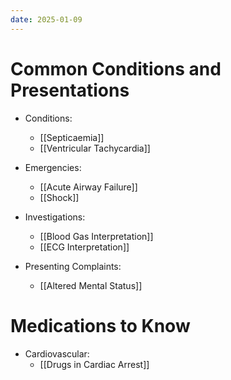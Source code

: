 ```yaml
---
date: 2025-01-09
---
```

# Common Conditions and Presentations
<!-- QueryToSerialize: list rows.file.link from "01 Disciplines" where  contains(Rotations, "[" + this.file.name + "](" + replace(this.file.folder + "/" + this.file.name + "." + this.file.ext, " ", "%20")   + ")") OR contains(Rotations, this.file.link) or contains(file.path,this.file.name) sort file.name asc group by reverse(split(file.folder, "/"))[0] -->
<!-- SerializedQuery: list rows.file.link from "01 Disciplines" where  contains(Rotations, "[" + this.file.name + "](" + replace(this.file.folder + "/" + this.file.name + "." + this.file.ext, " ", "%20")   + ")") OR contains(Rotations, this.file.link) or contains(file.path,this.file.name) sort file.name asc group by reverse(split(file.folder, "/"))[0] -->
- Conditions: 
    - [[Septicaemia]]
    - [[Ventricular Tachycardia]]

- Emergencies: 
    - [[Acute Airway Failure]]
    - [[Shock]]

- Investigations: 
    - [[Blood Gas Interpretation]]
    - [[ECG Interpretation]]

- Presenting Complaints: 
    - [[Altered Mental Status]]

<!-- SerializedQuery END -->

# Medications to Know
<!-- QueryToSerialize: list rows.file.link from "03 Medications" where  contains(Rotations, "[" + this.file.name + "](" + replace(this.file.folder + "/" + this.file.name + "." + this.file.ext, " ", "%20")   + ")") OR contains(Rotations, this.file.link) group by reverse(split(file.folder, "/"))[0] -->
<!-- SerializedQuery: list rows.file.link from "03 Medications" where  contains(Rotations, "[" + this.file.name + "](" + replace(this.file.folder + "/" + this.file.name + "." + this.file.ext, " ", "%20")   + ")") OR contains(Rotations, this.file.link) group by reverse(split(file.folder, "/"))[0] -->
- Cardiovascular: 
    - [[Drugs in Cardiac Arrest]]

<!-- SerializedQuery END -->
